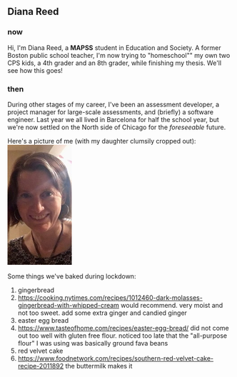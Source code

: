 ## Diana Reed

### now
Hi, I'm Diana Reed, a **MAPSS** student in Education and Society. A former Boston public school teacher, I'm now trying to "homeschool"" my own two CPS kids, a 4th grader and an 8th grader, while finishing my thesis. We'll see how this goes!

### then
During other stages of my career, I've been an assessment developer, a project manager for large-scale assessments, and (briefly) a software engineer. Last year we all lived in Barcelona for half the school year, but we're now settled on the North side of Chicago for the *foreseeable* future. 

Here's a picture of me (with my daughter clumsily cropped out):
![picture of me](/face.jpg)

Some things we've baked during lockdown: 
1. gingerbread 
  1. https://cooking.nytimes.com/recipes/1012460-dark-molasses-gingerbread-with-whipped-cream would recommend. very moist and not too sweet. add some extra ginger and candied ginger
1. easter egg bread    
  1. https://www.tasteofhome.com/recipes/easter-egg-bread/ did not come out too well with gluten free flour. noticed too late that the "all-purpose flour" I was using was basically ground fava beans
1. red velvet cake 
  1. https://www.foodnetwork.com/recipes/southern-red-velvet-cake-recipe-2011892 the buttermilk makes it
